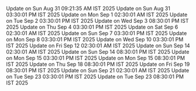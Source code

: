 Update on Sun Aug 31 09:21:35 AM IST 2025
Update on Sun Aug 31 03:30:01 PM IST 2025
Update on Mon Sep  1 02:30:01 AM IST 2025
Update on Tue Sep  2 03:30:01 PM IST 2025
Update on Wed Sep  3 08:30:01 PM IST 2025
Update on Thu Sep  4 03:30:01 PM IST 2025
Update on Sat Sep  6 02:30:01 AM IST 2025
Update on Sun Sep  7 03:30:01 PM IST 2025
Update on Mon Sep  8 03:30:01 PM IST 2025
Update on Wed Sep 10 03:30:01 PM IST 2025
Update on Fri Sep 12 02:30:01 AM IST 2025
Update on Sun Sep 14 02:30:01 AM IST 2025
Update on Sun Sep 14 08:30:01 PM IST 2025
Update on Mon Sep 15 03:30:01 PM IST 2025
Update on Mon Sep 15 08:30:01 PM IST 2025
Update on Thu Sep 18 08:30:01 PM IST 2025
Update on Fri Sep 19 08:30:01 PM IST 2025
Update on Sun Sep 21 02:30:01 AM IST 2025
Update on Tue Sep 23 03:30:01 PM IST 2025
Update on Tue Sep 23 08:30:01 PM IST 2025
